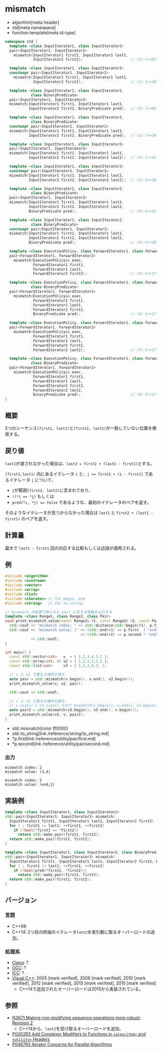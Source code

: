 # mismatch
* algorithm[meta header]
* std[meta namespace]
* function template[meta id-type]

```cpp
namespace std {
  template <class InputIterator1, class InputIterator2>
  pair<InputIterator1, InputIterator2>
    mismatch(InputIterator1 first1, InputIterator1 last1,
             InputIterator2 first2);                      // (1) C++03

  template <class InputIterator1, class InputIterator2>
  constexpr pair<InputIterator1, InputIterator2>
    mismatch(InputIterator1 first1, InputIterator1 last1,
             InputIterator2 first2);                      // (1) C++20

  template <class InputIterator1, class InputIterator2,
            class BinaryPredicate>
  pair<InputIterator1, InputIterator2>
  mismatch(InputIterator1 first1, InputIterator1 last1,
           InputIterator2 first2, BinaryPredicate pred);  // (2) C++03

  template <class InputIterator1, class InputIterator2,
            class BinaryPredicate>
  constexpr pair<InputIterator1, InputIterator2>
  mismatch(InputIterator1 first1, InputIterator1 last1,
           InputIterator2 first2, BinaryPredicate pred);  // (2) C++20

  template <class InputIterator1, class InputIterator2>
  pair<InputIterator1, InputIterator2>
  mismatch(InputIterator1 first1, InputIterator1 last1,
           InputIterator2 first2, InputIterator2 last2);  // (3) C++14

  template <class InputIterator1, class InputIterator2>
  constexpr pair<InputIterator1, InputIterator2>
  mismatch(InputIterator1 first1, InputIterator1 last1,
           InputIterator2 first2, InputIterator2 last2);  // (3) C++20

  template <class InputIterator1, class InputIterator2,
            class BinaryPredicate>
  pair<InputIterator1, InputIterator2>
  mismatch(InputIterator1 first1, InputIterator1 last1,
           InputIterator2 first2, InputIterator2 last2,
           BinaryPredicate pred);                         // (4) C++14

  template <class InputIterator1, class InputIterator2,
            class BinaryPredicate>
  constexpr pair<InputIterator1, InputIterator2>
  mismatch(InputIterator1 first1, InputIterator1 last1,
           InputIterator2 first2, InputIterator2 last2,
           BinaryPredicate pred);                         // (4) C++20

  template <class ExecutionPolicy, class ForwardIterator1, class ForwardIterator2>
  pair<ForwardIterator1, ForwardIterator2>
    mismatch(ExecutionPolicy&& exec,
             ForwardIterator1 first1,
             ForwardIterator1 last1,
             ForwardIterator2 first2);                    // (5) C++17

  template <class ExecutionPolicy, class ForwardIterator1, class ForwardIterator2,
            class BinaryPredicate>
  pair<ForwardIterator1, ForwardIterator2>
    mismatch(ExecutionPolicy&& exec,
             ForwardIterator1 first1,
             ForwardIterator1 last1,
             ForwardIterator2 first2,
             BinaryPredicate pred);                       // (6) C++17

  template <class ExecutionPolicy, class ForwardIterator1, class ForwardIterator2>
  pair<ForwardIterator1, ForwardIterator2>
    mismatch(ExecutionPolicy&& exec,
             ForwardIterator1 first1,
             ForwardIterator1 last1,
             ForwardIterator2 first2,
             ForwardIterator2 last2);                     // (7) C++17

  template <class ExecutionPolicy, class ForwardIterator1, class ForwardIterator2,
            class BinaryPredicate>
  pair<ForwardIterator1, ForwardIterator2>
    mismatch(ExecutionPolicy&& exec,
             ForwardIterator1 first1,
             ForwardIterator1 last1,
             ForwardIterator2 first2,
             ForwardIterator2 last2,
             BinaryPredicate pred);                       // (8) C++17
}
```


## 概要
2つのシーケンス`[first1, last1)`と`[first2, last2)`が一致していない位置を検索する。


## 戻り値
`last2`が渡されなかった場合は、`last2 = first2 + (last1 - first1)`とする。

`[first1,last1)` 内にあるイテレータ `i` と、`j == first2 + (i - first1)` であるイテレータ `j` について、

- `j`が範囲`[first2, last2)`に含まれており、
- `!(*i == *j)` もしくは
- `pred(*i, *j) == false` であるような、最初のイテレータのペアを返す。

そのようなイテレータが見つからなかった場合は `last1` と `first2 + (last1 - first1)` のペアを返す。


## 計算量
最大で `last1 - first1` 回の対応する比較もしくは述語が適用される。


## 例
```cpp example
#include <algorithm>
#include <iostream>
#include <vector>
#include <array>
#include <list>
#include <iterator> // for begin, end
#include <string>   // for to_string

// mismatch の結果で得られた pair に対する情報を出力する
template <class Range1, class Range2, class Pair>
void print_mismatch_value(const Range1& r1, const Range2& r2, const Pair& p) {
  std::cout << "mismatch index: " << std::distance(std::begin(r1), p.first) << std::endl;
  std::cout << "mismatch value: (" << (std::end(r1) == p.first  ? "end" : std::to_string(*p.first)) << ","
                                   << (std::end(r2) == p.second ? "end" : std::to_string(*p.second)) << ")"
            << std::endl;
}

int main() {
  const std::vector<int>   v  = { 1,2,3,4,3,2 };
  const std::array<int, 6> v2 = { 1,2,4,3,2,1 };
  const std::list<int>     v3 = { 1,2,3,4,3, };

  // v と v2 で異なる場所を探す
  auto pair = std::mismatch(v.begin(), v.end(), v2.begin());
  print_mismatch_value(v, v2, pair);

  std::cout << std::endl;

  // v と v3 で異なる場所を探す。
  // v.size() > v3.size() なので mismatch(v.begin(), v.end(), v3.begin()) とやってはいけない。
  auto pair2 = std::mismatch(v3.begin(), v3.end(), v.begin());
  print_mismatch_value(v3, v, pair2);
}
```
* std::mismatch[color ff0000]
* std::to_string[link /reference/string/to_string.md]
* *p.first[link /reference/utility/pair/first.md]
* *p.second[link /reference/utility/pair/second.md]

### 出力
```
mismatch index: 2
mismatch value: (3,4)

mismatch index: 5
mismatch value: (end,2)
```


## 実装例
```cpp
template <class InputIterator1, class InputIterator2>
std::pair<InputIterator1, InputIterator2> mismatch(
  InputIterator1 first1, InputIterator1 last1, InputIterator2 first2) {
  for ( ; first1 != last1; ++first1, ++first2)
    if (!bool(*first1 == *first2))
      return std::make_pair(first1, first2);
  return std::make_pair(first1, first2);
}

template <class InputIterator1, class InputIterator2, class BinaryPredicate>
std::pair<InputIterator1, InputIterator2> mismatch(
  InputIterator1 first1, InputIterator1 last1, InputIterator2 first2, BinaryPredicate pred) {
  for ( ; first1 != last1; ++first1, ++first2)
    if (!bool(pred(*first1, *first2)))
      return std::make_pair(first1, first2);
  return std::make_pair(first1, first2);
}
```

## バージョン
### 言語
- C++98
- C++14: 2つ目の終端のイテレータ`last2`を実引数に取るオーバーロードの追加。

### 処理系
- [Clang](/implementation.md#clang): ?
- [GCC](/implementation.md#gcc): ?
- [ICC](/implementation.md#icc): ?
- [Visual C++](/implementation.md#visual_cpp): 2005 [mark verified], 2008 [mark verified], 2010 [mark verified], 2012 [mark verified], 2013 [mark verified], 2015 [mark verified]
    - C++14で追加されたオーバーロードは2015から実装されている。

## 参照
- [N3671 Making non-modifying sequence operations more robust: Revision 2](http://www.open-std.org/jtc1/sc22/wg21/docs/papers/2013/n3671.html)
    - C++14から、`last2`を受け取るオーバーロードを追加。
- [P0202R3 Add Constexpr Modifiers to Functions in `<algorithm>` and `<utility>` Headers](http://www.open-std.org/jtc1/sc22/wg21/docs/papers/2017/p0202r3.html)
- [P0467R2 Iterator Concerns for Parallel Algorithms](http://www.open-std.org/jtc1/sc22/wg21/docs/papers/2017/p0467r2.html)
